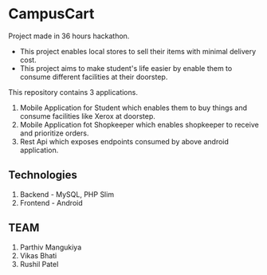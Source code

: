 # CampusCart

Project made in 36 hours hackathon.

- This project enables local stores to sell their items with minimal delivery cost. 
- This project aims to make student's life easier by enable them to consume different facilities at their doorstep.

This repository contains 3 applications. 
1. Mobile Application for Student which enables them to buy things and consume facilities like Xerox at doorstep.
2. Mobile Application fot Shopkeeper which enables shopkeeper to receive and prioritize orders.
3. Rest Api which exposes endpoints consumed by above android application.

## Technologies
1. Backend - MySQL, PHP Slim
2. Frontend - Android

## TEAM
1. Parthiv Mangukiya
2. Vikas Bhati
3. Rushil Patel
